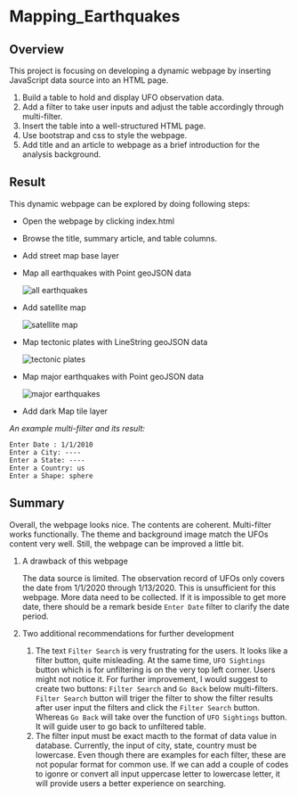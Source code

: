 # Mapping_Earthquakes
## Overview

This project is focusing on developing a dynamic webpage by inserting JavaScript data source into an HTML page. 
1. Build a table to hold and display UFO observation data.
2. Add a filter to take user inputs and adjust the table accordingly through multi-filter. 
3. Insert the table into a well-structured HTML page.
4. Use bootstrap and css to style the webpage.
5. Add title and an article to webpage as a brief introduction for the analysis background.

## Result

This dynamic webpage can be explored by doing following steps:
  - Open the webpage by clicking index.html
  - Browse the title, summary article, and table columns.
  
  
  - Add street map base layer
    

  - Map all earthquakes with Point geoJSON data
  
    ![all earthquakes](https://user-images.githubusercontent.com/105877888/185680453-d4ae4216-7ed8-43a1-930c-78e0c7aa422d.png)
    
  - Add satellite map
  
    ![satellite map](https://user-images.githubusercontent.com/105877888/185682085-4330921d-a072-4826-802a-14a98b56552b.png)

  - Map tectonic plates with LineString geoJSON data 
  
    ![tectonic plates](https://user-images.githubusercontent.com/105877888/185681411-c372c3f7-03f5-4e2f-a0db-98b592d8573e.png)

  
  - Map major earthquakes with Point geoJSON data
  
    ![major earthquakes](https://user-images.githubusercontent.com/105877888/185681433-541feed2-8a51-40a0-8210-d871101bbfa7.png)

  - Add dark Map tile layer 

*An example multi-filter and its result:*
```
Enter Date : 1/1/2010
Enter a City: ----
Enter a State: ----
Enter a Country: us
Enter a Shape: sphere
```


## Summary
Overall, the webpage looks nice. The contents are coherent. Multi-filter works functionally. The theme and background image match the UFOs content very well. Still, the webpage can be improved a little bit. 
  1. A drawback of this webpage
     
     The data source is limited. The observation record of UFOs only covers the date from 1/1/2020 through 1/13/2020. This is unsufficient for this webpage. More data need to be collected. If it is impossible to get more date, there should be a remark beside `Enter Date` filter to clarify the date period.
  
  2. Two additional recommendations for further development 
     
     1. The text `Filter Search` is very frustrating for the users. It looks like a filter button, quite misleading. At the same time,  `UFO Sightings` button which is for unfiltering is on the very top left corner. Users might not notice it. For further improvement, I would suggest to create two buttons: `Filter Search` and `Go Back` below multi-filters. `Filter Search` button will triger the filter to show the filter results after user input the filters and click the `Filter Search` button. Whereas `Go Back` will take over the function of `UFO Sightings` button. It will guide user to go back to unfiltered table.
     2. The filter input must be exact macth to the format of data value in database. Currently, the input of city, state, country must be lowercase. Even though there are examples for each filter, these are not popular format for common use. If we can add a couple of codes to igonre or convert all input uppercase letter to lowercase letter, it will provide users a better experience on searching.
     
